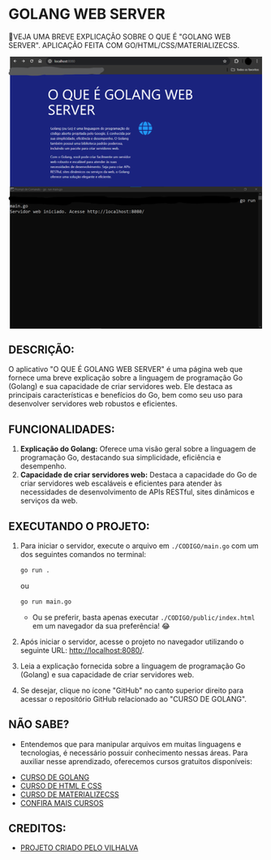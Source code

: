 # GOLANG WEB SERVER
🎈VEJA UMA BREVE EXPLICAÇÃO SOBRE O QUE É "GOLANG WEB SERVER". APLICAÇÃO FEITA COM GO/HTML/CSS/MATERIALIZECSS.

<img src="./IMAGENS/FOTO_1.png" align="center" width="500"> <br>
<img src="./IMAGENS/FOTO_2.png" align="center" width="500"> <br>

## DESCRIÇÃO:
O aplicativo "O QUE É GOLANG WEB SERVER" é uma página web que fornece uma breve explicação sobre a linguagem de programação Go (Golang) e sua capacidade de criar servidores web. Ele destaca as principais características e benefícios do Go, bem como seu uso para desenvolver servidores web robustos e eficientes.

## FUNCIONALIDADES:
1. **Explicação do Golang:** Oferece uma visão geral sobre a linguagem de programação Go, destacando sua simplicidade, eficiência e desempenho.
2. **Capacidade de criar servidores web:** Destaca a capacidade do Go de criar servidores web escaláveis e eficientes para atender às necessidades de desenvolvimento de APIs RESTful, sites dinâmicos e serviços da web.

## EXECUTANDO O PROJETO:
1. Para iniciar o servidor, execute o arquivo em `./CODIGO/main.go` com um dos seguintes comandos no terminal:
   ```bash
   go run .
   ```
   ou
   ```bash
   go run main.go
   ```

   - Ou se preferir, basta apenas executar `./CODIGO/public/index.html` em um navegador da sua preferência! 😂

2. Após iniciar o servidor, acesse o projeto no navegador utilizando o seguinte URL: [http://localhost:8080/](http://localhost:8080/).

3. Leia a explicação fornecida sobre a linguagem de programação Go (Golang) e sua capacidade de criar servidores web.

4. Se desejar, clique no ícone "GitHub" no canto superior direito para acessar o repositório GitHub relacionado ao "CURSO DE GOLANG".

## NÃO SABE?
- Entendemos que para manipular arquivos em muitas linguagens e tecnologias, é necessário possuir conhecimento nessas áreas. Para auxiliar nesse aprendizado, oferecemos cursos gratuitos disponíveis:
* [CURSO DE GOLANG](https://github.com/VILHALVA/CURSO-DE-GOLANG)
* [CURSO DE HTML E CSS](https://github.com/VILHALVA/CURSO-DE-HTML-E-CSS)
* [CURSO DE MATERIALIZECSS](https://github.com/VILHALVA/CURSO-DE-MATERIALIZECSS)
* [CONFIRA MAIS CURSOS](https://github.com/VILHALVA?tab=repositories&q=+topic:CURSO)

## CREDITOS:
- [PROJETO CRIADO PELO VILHALVA](https://github.com/VILHALVA)

